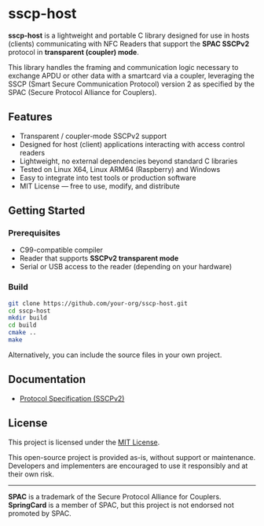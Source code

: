 # sscp-host

**sscp-host** is a lightweight and portable C library designed for use in hosts (clients) communicating with NFC Readers that support the **SPAC SSCPv2** protocol in **transparent (coupler) mode**.

This library handles the framing and communication logic necessary to exchange APDU or other data with a smartcard via a coupler, leveraging the SSCP (Smart Secure Communication Protocol) version 2 as specified by the SPAC (Secure Protocol Alliance for Couplers).

## Features

- Transparent / coupler-mode SSCPv2 support  
- Designed for host (client) applications interacting with access control readers 
- Lightweight, no external dependencies beyond standard C libraries  
- Tested on Linux X64, Linux ARM64 (Raspberry) and Windows
- Easy to integrate into test tools or production software
- MIT License — free to use, modify, and distribute

## Getting Started

### Prerequisites

- C99-compatible compiler
- Reader that supports **SSCPv2 transparent mode**
- Serial or USB access to the reader (depending on your hardware)

### Build

```bash
git clone https://github.com/your-org/sscp-host.git
cd sscp-host
mkdir build
cd build
cmake ..
make
```

Alternatively, you can include the source files in your own project.

## Documentation

- [Protocol Specification (SSCPv2)](https://spac-alliance.org/protocols/sscp/)

## License

This project is licensed under the [MIT License](LICENSE).

This open-source project is provided as-is, without support or maintenance.
Developers and implementers are encouraged to use it responsibly and at their own risk.

---

**SPAC** is a trademark of the Secure Protocol Alliance for Couplers.  
**SpringCard** is a member of SPAC, but this project is not endorsed not promoted by SPAC.

